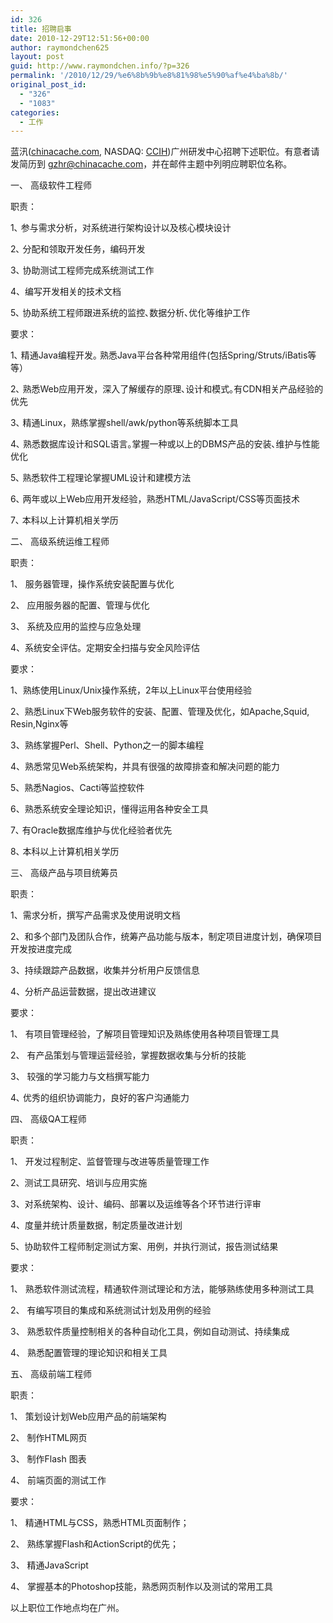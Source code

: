 ```yaml
---
id: 326
title: 招聘启事
date: 2010-12-29T12:51:56+00:00
author: raymondchen625
layout: post
guid: http://www.raymondchen.info/?p=326
permalink: '/2010/12/29/%e6%8b%9b%e8%81%98%e5%90%af%e4%ba%8b/'
original_post_id:
  - "326"
  - "1083"
categories:
  - 工作
---
```

蓝汛(<a href="http://www.chinacache.com" target="_blank" rel="noopener noreferrer">chinacache.com</a>, NASDAQ: <a href="http://www.nasdaq.com/asp/SummaryQuote.asp?symbol=CCIH&selected=CCIH" target="_blank" rel="noopener noreferrer">CCIH</a>)广州研发中心招聘下述职位。有意者请发简历到 gzhr@chinacache.com，并在邮件主题中列明应聘职位名称。

一、 高级软件工程师

职责：

1､ 参与需求分析，对系统进行架构设计以及核心模块设计

2､ 分配和领取开发任务，编码开发

3､ 协助测试工程师完成系统测试工作

4、编写开发相关的技术文档

5､ 协助系统工程师跟进系统的监控､数据分析､优化等维护工作

要求：

1､ 精通Java编程开发｡ 熟悉Java平台各种常用组件(包括Spring/Struts/iBatis等等）

2､ 熟悉Web应用开发，深入了解缓存的原理､设计和模式｡有CDN相关产品经验的优先

3､ 精通Linux，熟练掌握shell/awk/python等系统脚本工具

4､ 熟悉数据库设计和SQL语言｡掌握一种或以上的DBMS产品的安装､维护与性能优化

5､ 熟悉软件工程理论掌握UML设计和建模方法

6､ 两年或以上Web应用开发经验，熟悉HTML/JavaScript/CSS等页面技术

7､ 本科以上计算机相关学历

二、 高级系统运维工程师

职责：

1、 服务器管理，操作系统安装配置与优化

2、 应用服务器的配置、管理与优化

3、 系统及应用的监控与应急处理

4、系统安全评估。定期安全扫描与安全风险评估

要求：

1、熟练使用Linux/Unix操作系统，2年以上Linux平台使用经验

2、熟悉Linux下Web服务软件的安装、配置、管理及优化，如Apache,Squid, Resin,Nginx等

3、熟练掌握Perl、Shell、Python之一的脚本编程

4、熟悉常见Web系统架构，并具有很强的故障排查和解决问题的能力

5、熟悉Nagios、Cacti等监控软件

6、熟悉系统安全理论知识，懂得运用各种安全工具

7､ 有Oracle数据库维护与优化经验者优先

8､ 本科以上计算机相关学历

三、 高级产品与项目统筹员

职责：

1、需求分析，撰写产品需求及使用说明文档

2、和多个部门及团队合作，统筹产品功能与版本，制定项目进度计划，确保项目开发按进度完成

3、持续跟踪产品数据，收集并分析用户反馈信息

4、分析产品运营数据，提出改进建议

要求：

1、 有项目管理经验，了解项目管理知识及熟练使用各种项目管理工具

2、 有产品策划与管理运营经验，掌握数据收集与分析的技能

3、 较强的学习能力与文档撰写能力

4､ 优秀的组织协调能力，良好的客户沟通能力

四、 高级QA工程师

职责：

1、 开发过程制定、监督管理与改进等质量管理工作

2、测试工具研究、培训与应用实施

3、对系统架构、设计、编码、部署以及运维等各个环节进行评审

4、度量并统计质量数据，制定质量改进计划

5、协助软件工程师制定测试方案、用例，并执行测试，报告测试结果

要求：

1、 熟悉软件测试流程，精通软件测试理论和方法，能够熟练使用多种测试工具

2、 有编写项目的集成和系统测试计划及用例的经验

3、 熟悉软件质量控制相关的各种自动化工具，例如自动测试、持续集成

4、 熟悉配置管理的理论知识和相关工具

五、 高级前端工程师

职责：

1、 策划设计划Web应用产品的前端架构

2、 制作HTML网页

3、 制作Flash 图表

4、 前端页面的测试工作

要求：

1、 精通HTML与CSS，熟悉HTML页面制作；

2、 熟练掌握Flash和ActionScript的优先；

3、 精通JavaScript

4、 掌握基本的Photoshop技能，熟悉网页制作以及测试的常用工具

以上职位工作地点均在广州。